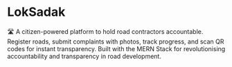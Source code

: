 # LokSadak
🛣️ A citizen-powered platform to hold road contractors accountable. Register roads, submit complaints with photos, track progress, and scan QR codes for instant transparency. Built with the MERN Stack for revolutionising accountability and transparency in road development.
